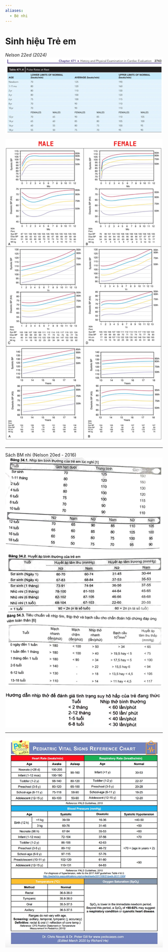 ```yaml
---
aliases:
  - Bé nhi
---
```

# Sinh hiệu Trẻ em  
*Nelson 22ed (2024)*  
![Sinh hiệu Trẻ em-20240808203544883.webp](./200%20FILES/201%20Image/Sinh%20hi%E1%BB%87u%20Tr%E1%BA%BB%20em-20240808203544883.webp)  
  
![Sinh hiệu Trẻ em-20240808204715694.webp](./200%20FILES/201%20Image/Sinh%20hi%E1%BB%87u%20Tr%E1%BA%BB%20em-20240808204715694.webp)  
  
---  
Sách BM nhi (Nelson 20ed - 2016)  
![Sinh hiệu Trẻ em-20240808204909457.webp](./200%20FILES/201%20Image/Sinh%20hi%E1%BB%87u%20Tr%E1%BA%BB%20em-20240808204909457.webp)  
![Sinh hiệu Trẻ em-20240808204852941.webp](./200%20FILES/201%20Image/Sinh%20hi%E1%BB%87u%20Tr%E1%BA%BB%20em-20240808204852941.webp)  
![Sinh hiệu Trẻ em-20240808205034418.webp](./200%20FILES/201%20Image/Sinh%20hi%E1%BB%87u%20Tr%E1%BA%BB%20em-20240808205034418.webp)  
  
![Sinh hiệu Trẻ em-20240808205301319.webp](./200%20FILES/201%20Image/Sinh%20hi%E1%BB%87u%20Tr%E1%BA%BB%20em-20240808205301319.webp)  
  
---  
  
![Sinh hiệu Trẻ em-20240808202212098.webp](./200%20FILES/201%20Image/Sinh%20hi%E1%BB%87u%20Tr%E1%BA%BB%20em-20240808202212098.webp)  
